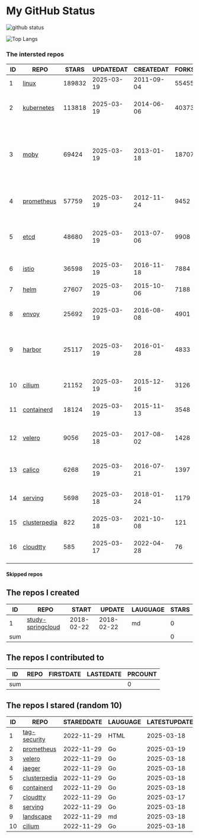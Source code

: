 # My GitHub Status

<img src="https://github-readme-stats-1.yihong0618.vercel.app/api?username=daoqingniu&show_icons=true&&&hide_title=true&count_private=true" alt="github status" />

![Top Langs](https://github-readme-stats-1.yihong0618.vercel.app/api/top-langs/?username=daoqingniu&layout=compact)

<!--START_SECTION:github_repos-->
### The intersted repos
| ID |                              REPO                               | STARS  | UPDATEDAT  | CREATEDAT  | FORKSCOUNT |                                                DESCRIPTIONS                                                |
|----|-----------------------------------------------------------------|--------|------------|------------|------------|------------------------------------------------------------------------------------------------------------|
|  1 | [linux](https://github.com/torvalds/linux)                      | 189832 | 2025-03-19 | 2011-09-04 |      55455 | Linux kernel source tree                                                                                   |
|  2 | [kubernetes](https://github.com/kubernetes/kubernetes)          | 113818 | 2025-03-19 | 2014-06-06 |      40373 | Production-Grade Container Scheduling and Management                                                       |
|  3 | [moby](https://github.com/moby/moby)                            |  69424 | 2025-03-19 | 2013-01-18 |      18707 | The Moby Project - a collaborative project for the container ecosystem to assemble container-based systems |
|  4 | [prometheus](https://github.com/prometheus/prometheus)          |  57759 | 2025-03-19 | 2012-11-24 |       9452 | The Prometheus monitoring system and time series database.                                                 |
|  5 | [etcd](https://github.com/etcd-io/etcd)                         |  48680 | 2025-03-19 | 2013-07-06 |       9908 | Distributed reliable key-value store for the most critical data of a distributed system                    |
|  6 | [istio](https://github.com/istio/istio)                         |  36598 | 2025-03-19 | 2016-11-18 |       7884 | Connect, secure, control, and observe services.                                                            |
|  7 | [helm](https://github.com/helm/helm)                            |  27607 | 2025-03-19 | 2015-10-06 |       7188 | The Kubernetes Package Manager                                                                             |
|  8 | [envoy](https://github.com/envoyproxy/envoy)                    |  25692 | 2025-03-19 | 2016-08-08 |       4901 | Cloud-native high-performance edge/middle/service proxy                                                    |
|  9 | [harbor](https://github.com/goharbor/harbor)                    |  25117 | 2025-03-19 | 2016-01-28 |       4833 | An open source trusted cloud native registry project that stores, signs, and scans content.                |
| 10 | [cilium](https://github.com/cilium/cilium)                      |  21152 | 2025-03-19 | 2015-12-16 |       3126 | eBPF-based Networking, Security, and Observability                                                         |
| 11 | [containerd](https://github.com/containerd/containerd)          |  18124 | 2025-03-19 | 2015-11-13 |       3548 | An open and reliable container runtime                                                                     |
| 12 | [velero](https://github.com/vmware-tanzu/velero)                |   9056 | 2025-03-18 | 2017-08-02 |       1428 | Backup and migrate Kubernetes applications and their persistent volumes                                    |
| 13 | [calico](https://github.com/projectcalico/calico)               |   6268 | 2025-03-19 | 2016-07-21 |       1397 | Cloud native networking and network security                                                               |
| 14 | [serving](https://github.com/knative/serving)                   |   5698 | 2025-03-18 | 2018-01-24 |       1179 | Kubernetes-based, scale-to-zero, request-driven compute                                                    |
| 15 | [clusterpedia](https://github.com/clusterpedia-io/clusterpedia) |    822 | 2025-03-18 | 2021-10-08 |        121 | The Encyclopedia of Kubernetes clusters                                                                    |
| 16 | [cloudtty](https://github.com/cloudtty/cloudtty)                |    585 | 2025-03-17 | 2022-04-28 |         76 | A Friendly Kubernetes CloudShell (Web Terminal) !                                                          |



#### Skipped repos
<!--END_SECTION:github_repos-->

<!--START_SECTION:my_github-->
## The repos I created
| ID  |                                 REPO                                 |   START    |   UPDATE   | LAUGUAGE | STARS |
|-----|----------------------------------------------------------------------|------------|------------|----------|-------|
|   1 | [study-springcloud](https://github.com/daoqingniu/study-springcloud) | 2018-02-22 | 2018-02-22 | md       |     0 |
| sum |                                                                      |            |            |          |     0 |

## The repos I contributed to
| ID  | REPO | FIRSTDATE | LASTEDATE | PRCOUNT |
|-----|------|-----------|-----------|---------|
| sum |      |           |           |       0 |

## The repos I stared (random 10)
| ID |                              REPO                               | STAREDDATE | LAUGUAGE | LATESTUPDATE |
|----|-----------------------------------------------------------------|------------|----------|--------------|
|  1 | [tag-security](https://github.com/cncf/tag-security)            | 2022-11-29 | HTML     | 2025-03-18   |
|  2 | [prometheus](https://github.com/prometheus/prometheus)          | 2022-11-29 | Go       | 2025-03-19   |
|  3 | [velero](https://github.com/vmware-tanzu/velero)                | 2022-11-29 | Go       | 2025-03-18   |
|  4 | [jaeger](https://github.com/jaegertracing/jaeger)               | 2022-11-29 | Go       | 2025-03-18   |
|  5 | [clusterpedia](https://github.com/clusterpedia-io/clusterpedia) | 2022-11-29 | Go       | 2025-03-18   |
|  6 | [containerd](https://github.com/containerd/containerd)          | 2022-11-29 | Go       | 2025-03-18   |
|  7 | [cloudtty](https://github.com/cloudtty/cloudtty)                | 2022-11-29 | Go       | 2025-03-17   |
|  8 | [serving](https://github.com/knative/serving)                   | 2022-11-29 | Go       | 2025-03-18   |
|  9 | [landscape](https://github.com/cncf/landscape)                  | 2022-11-29 | md       | 2025-03-18   |
| 10 | [cilium](https://github.com/cilium/cilium)                      | 2022-11-29 | Go       | 2025-03-18   |

<!--END_SECTION:my_github-->
